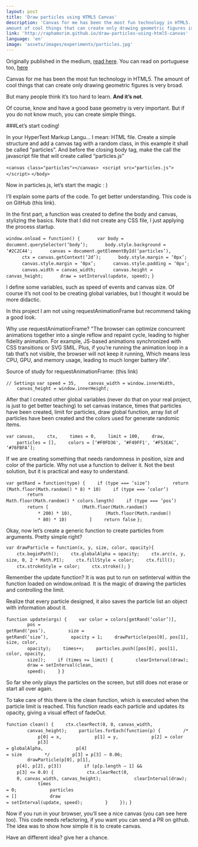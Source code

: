 ```yaml
---
layout: post
title: 'Draw particles using HTML5 Canvas'
description: 'Canvas for me has been the most fun technology in HTML5. The
amount of cool things that can create only drawing geometric figures is very broad.'
link: 'http://raphamorim.github.io/draw-particles-using-html5-canvas'
language: 'en'
image: 'assets/images/experiments/particles.jpg'
---
```


Originally published in the medium, [read
here](https://medium.com/@raphamorim/draw-particles-using-html5-canvas-6151ab214f7a).
You can read on portuguese too,
[here](http://imasters.com.br/front-end/web-standards/desenhando-particulas-usando-html5-canvas/)

<!-- more -->

Canvas for me has been the most fun technology in HTML5. The amount of cool
things that can create only drawing geometric figures is very broad.

But many people think it’s too hard to learn. **And it’s not**.

Of course, know and have a good base geometry is very important. But if you do
not know much, you can create simple things.

###Let’s start coding!

In your HyperText Markup Langu… I mean: HTML file. Create a simple structure and
add a canvas tag with a random class, in this example it shall be called
"particles". And before the closing body tag, make the call the javascript file
that will create called “particles.js”

<div class="code">
        <code>&lt;canvas class="particles"&gt;&lt;/canvas&gt; </code>
        <code></code>
        <code>&lt;script src="particles.js"&gt;&lt;/script&gt;</code>
        <code>&lt;/body&gt;</code>

</div>

Now in particles.js, let’s start the magic : )

I’ll explain some parts of the code. To get better understanding. This code is
on GitHub (this link).

In the first part, a function was created to define the body and canvas,
   stylizing the basics. Note that I did not create any CSS file, I just
   applying the process startup.

<div class="code">
   <code>window.onload = function() {</code>
   <code>&nbsp;&nbsp;&nbsp;&nbsp;&nbsp;&nbsp;var body = document.querySelector(‘body’);</code>
   <code>&nbsp;&nbsp;&nbsp;&nbsp;&nbsp;&nbsp;body.style.background = ‘#2C2C44';</code>
   <code></code>
   <code>&nbsp;&nbsp;&nbsp;&nbsp;&nbsp;&nbsp;canvas = document.getElementById(‘particles’),</code>
   <code>&nbsp;&nbsp;&nbsp;&nbsp;&nbsp;&nbsp;ctx = canvas.getContext(‘2d’);</code>
   <code>&nbsp;&nbsp;&nbsp;&nbsp;&nbsp;&nbsp;body.style.margin = ‘0px’;</code>
   <code>&nbsp;&nbsp;&nbsp;&nbsp;&nbsp;&nbsp;canvas.style.margin = ‘0px’;</code>
   <code>&nbsp;&nbsp;&nbsp;&nbsp;&nbsp;&nbsp;canvas.style.padding = ‘0px’;</code>
   <code></code>
   <code>&nbsp;&nbsp;&nbsp;&nbsp;&nbsp;&nbsp;canvas.width = canvas_width;</code>
   <code>&nbsp;&nbsp;&nbsp;&nbsp;&nbsp;&nbsp;canvas.height = canvas_height;</code>
   <code></code>
   <code>&nbsp;&nbsp;&nbsp;&nbsp;&nbsp;&nbsp;draw = setInterval(update, speed);</code>
   <code>}</code>
</div>

I define some variables, such as speed of events and canvas size. Of course it’s
not cool to be creating global variables, but I thought it would be more
didactic.

In this project I am not using requestAnimationFrame but recommend taking a good
look.

Why use requestAnimationFrame? "The browser can optimize concurrent animations
together into a single reflow and repaint cycle, leading to higher fidelity
animation. For example, JS-based animations synchronized with CSS transitions or
SVG SMIL. Plus, if you’re running the animation loop in a tab that’s not
visible, the browser will not keep it running, Which means less CPU, GPU, and
memory usage, leading to much longer battery life".

Source of study for requestAnimationFrame: (this link)


<div class="code">
<code>// Settings</code>
<code>var speed = 35,</code>
<code>&nbsp;&nbsp;&nbsp;&nbsp;canvas_width = window.innerWidth,</code>
<code>&nbsp;&nbsp;&nbsp;&nbsp;canvas_height = window.innerHeight;</code>
</div>

After that I created other global variables (never do that on your real project,
        is just to get better teaching) to set canvas instance, times that
particles have been created, limit for particles, draw global function, array
list of particles have been created and the colors used for generate randomic
items.

<div class="code">
<code>var canvas,</code>
<code>&nbsp;&nbsp;&nbsp;&nbsp;ctx,</code>
<code>&nbsp;&nbsp;&nbsp;&nbsp;times = 0,</code>
<code>&nbsp;&nbsp;&nbsp;&nbsp;limit = 100,</code>
<code>&nbsp;&nbsp;&nbsp;&nbsp;draw,</code>
<code>&nbsp;&nbsp;&nbsp;&nbsp;particles = [],</code>
<code>&nbsp;&nbsp;&nbsp;&nbsp;colors = [‘#F0FD36', ‘#F49FF1', ‘#F53EAC’, ‘#76FBFA’];</code>
</div>

If we are creating something that needs randomness in position, size and color
of the particle. Why not use a function to deliver it. Not the best solution,
   but it is practical and easy to understand.

<div class="code">
<code>var getRand = function(type) {</code>
<code>&nbsp;&nbsp;&nbsp;&nbsp;if (type === ‘size’)</code>
<code>&nbsp;&nbsp;&nbsp;&nbsp;&nbsp;&nbsp;&nbsp;&nbsp;return
(Math.floor(Math.random() * 8) * 10)</code>
<code></code>
<code>&nbsp;&nbsp;&nbsp;&nbsp;if (type === ‘color’)</code>
<code>&nbsp;&nbsp;&nbsp;&nbsp;&nbsp;&nbsp;&nbsp;&nbsp;return
Math.floor(Math.random() * colors.length)</code>
<code></code>
<code>&nbsp;&nbsp;&nbsp;&nbsp;if (type === ‘pos’)</code>
<code>&nbsp;&nbsp;&nbsp;&nbsp;&nbsp;&nbsp;&nbsp;&nbsp;return [</code>
<code>&nbsp;&nbsp;&nbsp;&nbsp;&nbsp;&nbsp;&nbsp;&nbsp;&nbsp;&nbsp;&nbsp;&nbsp;(Math.floor(Math.random()
            * 200) * 10),</code>
<code>&nbsp;&nbsp;&nbsp;&nbsp;&nbsp;&nbsp;&nbsp;&nbsp;&nbsp;&nbsp;&nbsp;&nbsp;(Math.floor(Math.random()
            * 80) * 10)</code>
<code>&nbsp;&nbsp;&nbsp;&nbsp;&nbsp;&nbsp;&nbsp;&nbsp;]</code>
<code></code>
<code>&nbsp;&nbsp;&nbsp;&nbsp;return false</code>
<code></code>
<code>};</code>
</div>

Okay, now let’s create a generic function to create particles from arguments.
Pretty simple right?

<div class="code">
<code>var drawParticle = function(x, y, size, color, opacity){</code>
<code>&nbsp;&nbsp;&nbsp;&nbsp;ctx.beginPath();</code>
<code>&nbsp;&nbsp;&nbsp;&nbsp;ctx.globalAlpha = opacity;</code>
<code>&nbsp;&nbsp;&nbsp;&nbsp;ctx.arc(x, y, size, 0, 2 * Math.PI);</code>
<code>&nbsp;&nbsp;&nbsp;&nbsp;ctx.fillStyle = color;</code>
<code>&nbsp;&nbsp;&nbsp;&nbsp;ctx.fill();</code>
<code>&nbsp;&nbsp;&nbsp;&nbsp;ctx.strokeStyle = color;</code>
<code>&nbsp;&nbsp;&nbsp;&nbsp;ctx.stroke();</code>
<code>}</code>
</div>

Remember the update function? It is was put to run on setInterval within the
function loaded on window.onload. It is the magic of drawing the particles and
controlling the limit.

Realize that every particle designed, it also saves the particle list an object
with information about it.

<div class="code">
<code>function update(args) {</code>
<code>&nbsp;&nbsp;&nbsp;&nbsp;var color = colors[getRand(‘color’)],</code>
<code>&nbsp;&nbsp;&nbsp;&nbsp;&nbsp;&nbsp;&nbsp;&nbsp;pos =
getRand(‘pos’),</code>
<code>&nbsp;&nbsp;&nbsp;&nbsp;&nbsp;&nbsp;&nbsp;&nbsp;size =
getRand(‘size’),</code>
<code>&nbsp;&nbsp;&nbsp;&nbsp;&nbsp;&nbsp;&nbsp;&nbsp;opacity = 1;</code>
<code></code>
<code>&nbsp;&nbsp;&nbsp;&nbsp;drawParticle(pos[0], pos[1], size, color,
        opacity);</code>
<code></code>
<code>&nbsp;&nbsp;&nbsp;&nbsp;times++;</code>
<code></code>
<code>&nbsp;&nbsp;&nbsp;&nbsp;particles.push([pos[0], pos[1], color, opacity,
        size]);</code>
<code>&nbsp;&nbsp;&nbsp;&nbsp;if (times >= limit) {</code>
<code>&nbsp;&nbsp;&nbsp;&nbsp;&nbsp;&nbsp;&nbsp;&nbsp;clearInterval(draw);</code>
<code>&nbsp;&nbsp;&nbsp;&nbsp;&nbsp;&nbsp;&nbsp;&nbsp;draw = setInterval(clean,
        speed);</code>
<code>&nbsp;&nbsp;&nbsp;&nbsp;}</code>
<code>}</code>
</div>

So far she only plays the particles on the screen, but still does not erase or
start all over again.

To take care of this there is the clean function, which is executed when the
particle limit is reached. This function reads each particle and updates its
opacity, giving a visual effect of fadeOut.

<div class="code">
<code>function clean() {</code>
<code>&nbsp;&nbsp;&nbsp;&nbsp;ctx.clearRect(0, 0, canvas_width,
        canvas_height);</code>
<code>&nbsp;&nbsp;&nbsp;&nbsp;particles.forEach(function(p) {</code>
<code>&nbsp;&nbsp;&nbsp;&nbsp;&nbsp;&nbsp;&nbsp;&nbsp;/*</code>
<code>&nbsp;&nbsp;&nbsp;&nbsp;&nbsp;&nbsp;&nbsp;&nbsp;&nbsp;&nbsp;&nbsp;&nbsp;p[0] = x,</code>
<code>&nbsp;&nbsp;&nbsp;&nbsp;&nbsp;&nbsp;&nbsp;&nbsp;&nbsp;&nbsp;&nbsp;&nbsp;p[1] = y,</code>
<code>&nbsp;&nbsp;&nbsp;&nbsp;&nbsp;&nbsp;&nbsp;&nbsp;&nbsp;&nbsp;&nbsp;&nbsp;p[2] = color</code>
<code>&nbsp;&nbsp;&nbsp;&nbsp;&nbsp;&nbsp;&nbsp;&nbsp;&nbsp;&nbsp;&nbsp;&nbsp;p[3]
= globalAlpha,</code>
<code>&nbsp;&nbsp;&nbsp;&nbsp;&nbsp;&nbsp;&nbsp;&nbsp;&nbsp;&nbsp;&nbsp;&nbsp;p[4]
= size</code>
<code>&nbsp;&nbsp;&nbsp;&nbsp;&nbsp;&nbsp;&nbsp;&nbsp;*/</code>
<code></code>
<code>&nbsp;&nbsp;&nbsp;&nbsp;&nbsp;&nbsp;&nbsp;&nbsp;p[3] = p[3] — 0.06;</code>
<code></code>
<code>&nbsp;&nbsp;&nbsp;&nbsp;&nbsp;&nbsp;&nbsp;&nbsp;drawParticle(p[0], p[1],
    p[4], p[2], p[3])</code>
<code></code>
<code>&nbsp;&nbsp;&nbsp;&nbsp;&nbsp;&nbsp;&nbsp;&nbsp;if (p[p.length — 1] &&
    p[3] <= 0.0) {</code>
<code>&nbsp;&nbsp;&nbsp;&nbsp;&nbsp;&nbsp;&nbsp;&nbsp;&nbsp;&nbsp;&nbsp;&nbsp;ctx.clearRect(0,
    0, canvas_width, canvas_height);</code>
<code>&nbsp;&nbsp;&nbsp;&nbsp;&nbsp;&nbsp;&nbsp;&nbsp;&nbsp;&nbsp;&nbsp;&nbsp;clearInterval(draw);</code>
<code>&nbsp;&nbsp;&nbsp;&nbsp;&nbsp;&nbsp;&nbsp;&nbsp;&nbsp;&nbsp;&nbsp;&nbsp;times
= 0;</code>
<code>&nbsp;&nbsp;&nbsp;&nbsp;&nbsp;&nbsp;&nbsp;&nbsp;&nbsp;&nbsp;&nbsp;&nbsp;particles
= []</code>
<code>&nbsp;&nbsp;&nbsp;&nbsp;&nbsp;&nbsp;&nbsp;&nbsp;&nbsp;&nbsp;&nbsp;&nbsp;draw
= setInterval(update, speed);</code>
<code>&nbsp;&nbsp;&nbsp;&nbsp;&nbsp;&nbsp;&nbsp;&nbsp;}</code>
<code>&nbsp;&nbsp;&nbsp;&nbsp;});</code>
<code>}</code>
</div>

Now if you run in your browser, you’ll see a nice canvas (you can see here too).
This code needs refactoring, if you want you can send a PR on github. The idea
was to show how simple it is to create canvas.

Have an different idea? give her a chance.

